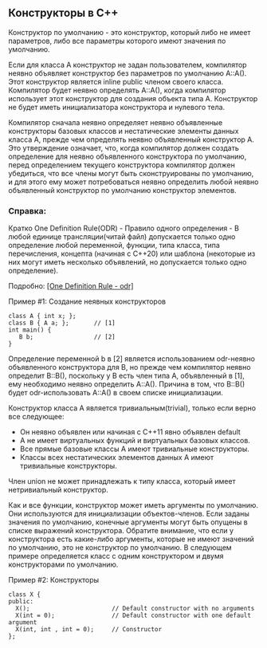 ## Конструкторы в C++

Конструктор по умолчанию - это конструктор, который либо не имеет параметров, либо все параметры которого имеют значения по умолчанию.

Если для класса A конструктор не задан пользователем, компилятор неявно объявляет конструктор без параметров по умолчанию A::A().
Этот конструктор является inline public членом своего класса. Компилятор будет неявно определять A::A(), когда компилятор
использует этот конструктор для создания объекта типа A. Конструктор не будет иметь инициализатора конструктора и нулевого тела.

Компилятор сначала неявно определяет неявно объявленные конструкторы базовых классов и нестатические элементы данных класса A,
прежде чем определять неявно объявленный конструктор A. Это утверждение означает, что, когда компилятор должен создать определение для
неявно объявленного конструктора по умолчанию, перед определением текущего конструктора компилятор 
должен убедиться, что все члены могут быть сконструированы по умолчанию, и для этого ему может потребоваться неявно определить 
любой неявно объявленный конструктор по умолчанию конструктор элементов.

### Справка:
Кратко One Definition Rule(ODR) - Правило одного определения - В любой единице трансляции(читай файл) допускается только одно определение любой переменной,
функции, типа класса, типа перечисления, концепта (начиная с C++20) или шаблона (некоторые из них могут иметь несколько объявлений, но допускается только одно определение).

Подробно:
[[One Definition Rule - odr]](https://en.cppreference.com/w/cpp/language/definition)


Пример #1: Создание неявных конструкторов
```
class A { int x; };    
class B { A a; };       // [1]
int main() {
   B b;                 // [2]
}
```

Определение переменной b в [2] является использованием odr-неявно объявленного конструктора для B, но прежде чем компилятор неявно определит B::B(),
поскольку у В есть член типа A, объявленный в [1], ему необходимо неявно определить A::A().
Причина в том, что B::B() будет odr-использовать A::A() в своем списке инициализации.

Конструктор класса A является тривиальным(trivial), только если верно все следующее:
- Он неявно объявлен или начиная с C++11 явно объявлен default
- A не имеет виртуальных функций и виртуальных базовых классов.
- Все прямые базовые классы A имеют тривиальные конструкторы.
- Классы всех нестатических элементов данных A имеют тривиальные конструкторы.

Член union не может принадлежать к типу класса, который имеет нетривиальный конструктор.

Как и все функции, конструктор может иметь аргументы по умолчанию. Они используются для инициализации объектов-членов. 
Если заданы значения по умолчанию, конечные аргументы могут быть опущены в списке выражений конструктора. Обратите внимание, что если у конструктора есть
какие-либо аргументы, которые не имеют значений по умолчанию, это не конструктор по умолчанию.
В следующем примере определяется класс с одним конструктором и двумя конструкторами по умолчанию.

Пример #2: Конструкторы
```
class X {
public:
  X();                       // Default constructor with no arguments
  X(int = 0);                // Default constructor with one default argument
  X(int, int , int = 0);     // Constructor
};
```


